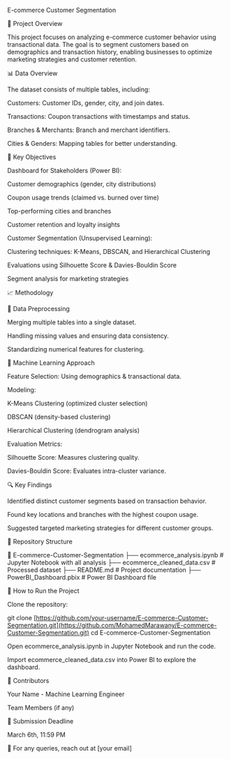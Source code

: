 E-commerce Customer Segmentation

📌 Project Overview

This project focuses on analyzing e-commerce customer behavior using transactional data. The goal is to segment customers based on demographics and transaction history, enabling businesses to optimize marketing strategies and customer retention.

📊 Data Overview

The dataset consists of multiple tables, including:

Customers: Customer IDs, gender, city, and join dates.

Transactions: Coupon transactions with timestamps and status.

Branches & Merchants: Branch and merchant identifiers.

Cities & Genders: Mapping tables for better understanding.

🚀 Key Objectives

Dashboard for Stakeholders (Power BI):

Customer demographics (gender, city distributions)

Coupon usage trends (claimed vs. burned over time)

Top-performing cities and branches

Customer retention and loyalty insights

Customer Segmentation (Unsupervised Learning):

Clustering techniques: K-Means, DBSCAN, and Hierarchical Clustering

Evaluations using Silhouette Score & Davies-Bouldin Score

Segment analysis for marketing strategies

📈 Methodology

🔹 Data Preprocessing

Merging multiple tables into a single dataset.

Handling missing values and ensuring data consistency.

Standardizing numerical features for clustering.

🔹 Machine Learning Approach

Feature Selection: Using demographics & transactional data.

Modeling:

K-Means Clustering (optimized cluster selection)

DBSCAN (density-based clustering)

Hierarchical Clustering (dendrogram analysis)

Evaluation Metrics:

Silhouette Score: Measures clustering quality.

Davies-Bouldin Score: Evaluates intra-cluster variance.

🔍 Key Findings

Identified distinct customer segments based on transaction behavior.

Found key locations and branches with the highest coupon usage.

Suggested targeted marketing strategies for different customer groups.

📂 Repository Structure

📂 E-commerce-Customer-Segmentation
 ├── ecommerce_analysis.ipynb  # Jupyter Notebook with all analysis
 ├── ecommerce_cleaned_data.csv  # Processed dataset
 ├── README.md  # Project documentation
 ├── PowerBI_Dashboard.pbix  # Power BI Dashboard file

📌 How to Run the Project

Clone the repository:

git clone [https://github.com/your-username/E-commerce-Customer-Segmentation.git](https://github.com/MohamedMarawany/E-commerce-Customer-Segmentation.git)
cd E-commerce-Customer-Segmentation

Open ecommerce_analysis.ipynb in Jupyter Notebook and run the code.

Import ecommerce_cleaned_data.csv into Power BI to explore the dashboard.

📝 Contributors

Your Name - Machine Learning Engineer

Team Members (if any)

📅 Submission Deadline

March 6th, 11:59 PM

📧 For any queries, reach out at [your email]

